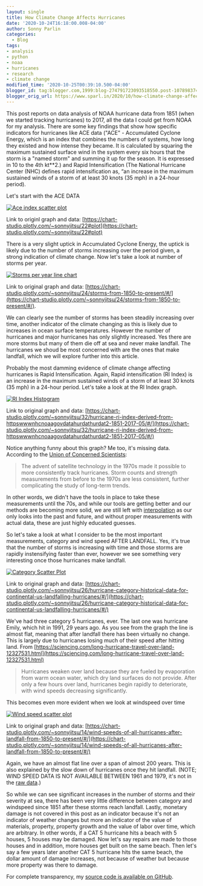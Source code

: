 ```yaml
---
layout: single
title: How Climate Change Affects Hurricanes
date: '2020-10-24T16:18:00.008-04:00'
author: Sonny Parlin
categories:
  - Blog
tags:
- analysis
- python
- noaa
- hurricanes
- research
- climate change
modified_time: '2020-10-25T00:39:10.500-04:00'
blogger_id: tag:blogger.com,1999:blog-274791723093518550.post-1078983741956560737
blogger_orig_url: https://www.sparl.in/2020/10/how-climate-change-affects-hurricanes.html
---
```


This post reports on data analysis of NOAA hurricane data from 1851 (when we started tracking hurricanes) to 2017, all the data I could get from NOAA for my analysis. There are some key findings that show how specific indicators for hurricanes like ACE data ("ACE" - Accumulated Cyclone Energy, which is an index that combines the numbers of systems, how long they existed and how intense they became. It is calculated by squaring the maximum sustained surface wind in the system every six hours that the storm is a "named storm" and summing it up for the season. It is expressed in 10 to the 4th kt\*\*2.) and Rapid Intensification (The National Hurricane Center (NHC) defines rapid intensification as, “an increase in the maximum sustained winds of a storm of at least 30 knots (35 mph) in a 24-hour period).

Let's start with the ACE DATA

[![Ace index scatter plot](https://plotly.com/~sonnyjitsu/22.png)](https://plotly.com/~sonnyjitsu/22/ "Ace index scatter plot")

Link to originl graph and data: [https://chart-studio.plotly.com/~sonnyjitsu/22#plot](https://chart-studio.plotly.com/~sonnyjitsu/22#plot)

There is a very slight uptick in Accumulated Cyclone Energy, the uptick is likely due to the number of storms increasing over the period given, a strong indication of climate change. Now let's take a look at number of storms per year.

[![Storms per year line chart](https://plotly.com/~sonnyjitsu/24.png)](https://plotly.com/~sonnyjitsu/24/ "Storms per year line chart")

Link to original graph and data: [https://chart-studio.plotly.com/~sonnyjitsu/24/storms-from-1850-to-present/#/](https://chart-studio.plotly.com/~sonnyjitsu/24/storms-from-1850-to-present/#/).

We can clearly see the number of storms has been steadily increasing over time, another indicator of the climate changing as this is likely due to increases in ocean surface temperatures. However the number of hurricanes and major hurricanes has only slightly increased. Yes there are more storms but many of them die off at sea and never make landfall. The hurricanes we shoud be most concerned with are the ones that make landfall, which we will explore further into this article.

Probably the most damming evidence of climate change affecting hurricanes is Rapid Intensification. Again, Rapid intensification (RI Index) is an increase in the maximum sustained winds of a storm of at least 30 knots (35 mph) in a 24-hour period. Let's take a look at the RI Index graph.

[![RI Index Histogram](https://plotly.com/~sonnyjitsu/32.png)](https://plotly.com/~sonnyjitsu/32/ "RI Index Histogram")

Link to original graph and data: [https://chart-studio.plotly.com/~sonnyjitsu/32/hurricane-ri-index-derived-from-httpswwwnhcnoaagovdatahurdathurdat2-1851-2017-05/#/](https://chart-studio.plotly.com/~sonnyjitsu/32/hurricane-ri-index-derived-from-httpswwwnhcnoaagovdatahurdathurdat2-1851-2017-05/#/)

Notice anything funny about this graph? Me too, it's missing data. According to the [Union of Concerned Scientists](https://www.ucsusa.org/resources/hurricanes-and-climate-change):

> The advent of satellite technology in the 1970s made it possible to more consistently track hurricanes. Storm counts and strength measurements from before to the 1970s are less consistent, further complicating the study of long-term trends.

In other words, we didn't have the tools in place to take these measurements until the 70s, and while our tools are getting better and our methods are becoming more solid, we are still left with [interpolation](https://en.wikipedia.org/wiki/Interpolation) as our only looks into the past and future, and without proper measurements with actual data, these are just highly educated guesses.

So let's take a look at what I consider to be the most important measurements, category and wind speed AFTER LANDFALL. Yes, it's true that the number of storms is increasing with time and those storms are rapidly instensifying faster than ever, however we see something very interesting once those hurricanes make landfall.

[![Category Scatter Plot](https://plotly.com/~sonnyjitsu/26.png)](https://plotly.com/~sonnyjitsu/26/ "Category Scatter Plot")

Link to original graph and data: [https://chart-studio.plotly.com/~sonnyjitsu/26/hurricane-category-historical-data-for-continental-us-landfalling-hurricanes/#/](https://chart-studio.plotly.com/~sonnyjitsu/26/hurricane-category-historical-data-for-continental-us-landfalling-hurricanes/#/)

We've had three category 5 hurricanes, ever. The last one was hurricane Emily, which hit in 1991, 29 years ago. As you see from the graph the line is almost flat, meaning that after landfall there has been virtually no change. This is largely due to hurricanes losing much of their speed after hitting land. From [https://sciencing.com/long-hurricane-travel-over-land-12327531.html](https://sciencing.com/long-hurricane-travel-over-land-12327531.html)

> Hurricanes weaken over land because they are fueled by evaporation from warm ocean water, which dry land surfaces do not provide. After only a few hours over land, hurricanes begin rapidly to deteriorate, with wind speeds decreasing significantly.

This becomes even more evident when we look at windspeed over time

[![Wind speed scatter plot](https://plotly.com/~sonnyjitsu/14.png)](https://plotly.com/~sonnyjitsu/14/ "Wind speed scatter plot")

Link to original graph and data: [https://chart-studio.plotly.com/~sonnyjitsu/14/wind-speeds-of-all-hurricanes-after-landfall-from-1850-to-present/#/](https://chart-studio.plotly.com/~sonnyjitsu/14/wind-speeds-of-all-hurricanes-after-landfall-from-1850-to-present/#/)

Again, we have an almost flat line over a span of almost 200 years. This is also explained by the slow down of hurricanes once they hit landfall. (NOTE; WIND SPEED DATA IS NOT AVAILABLE BETWEEN 1961 and 1979, it's not in the [raw data](https://web.archive.org/web/20190405010652/http://www.aoml.noaa.gov/hrd/tcfaq/E23.html).)

So while we can see significant increases in the number of storms and their severity at sea, there has been very little difference between category and windspeed since 1851 after these storms reach landfall. Lastly, monetary damage is not covered in this post as an indicator because it's not an indicator of weather changes but more an indicator of the value of materials, property, property growth and the value of labor over time, which are arbitrary. In other words, if a CAT 5 hurricane hits a beach with 5 houses, 5 houses may be damaged. Now let's say repairs are made to those houses and in addition, more houses get built on the same beach. Then let's say a few years later another CAT 5 hurricane hits the same beach, the dollar amount of damage increases, not because of weather but because more property was there to damage.

For complete transparency, my [source code is available on GitHub](https://github.com/sonnyparlin/hurricane_research).
